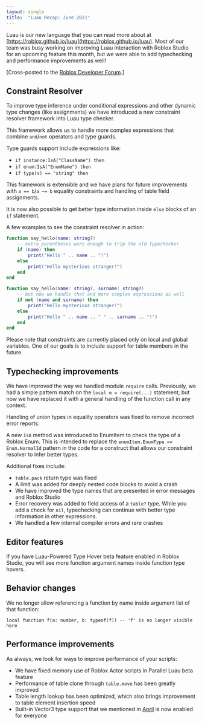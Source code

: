 ```yaml
---
layout: single
title:  "Luau Recap: June 2021"
---
```


Luau is our new language that you can read more about at [https://roblox.github.io/luau](https://roblox.github.io/luau). Most of our team was busy working on improving Luau interaction with Roblox Studio for an upcoming feature this month, but we were able to add typechecking and performance improvements as well!

[Cross-posted to the [Roblox Developer Forum](https://devforum.roblox.com/t/luau-recap-june-2021/).]

## Constraint Resolver

To improve type inference under conditional expressions and other dynamic type changes (like assignments) we have introduced a new constraint resolver framework into Luau type checker.

This framework allows us to handle more complex expressions that combine `and`/`not` operators and type guards.

Type guards support include expressions like:

* `if instance:IsA("ClassName") then`
* `if enum:IsA("EnumName") then`
* `if type(v) == "string" then`

This framework is extensible and we have plans for future improvements with `a == b`/`a ~= b` equality constraints and handling of table field assignments.

It is now also possible to get better type information inside `else` blocks of an `if` statement.

A few examples to see the constraint resolver in action:
```lua
function say_hello(name: string?)
    -- extra parentheses were enough to trip the old typechecker
    if (name) then 
        print("Hello " .. name .. "!")
    else
        print("Hello mysterious stranger!")
    end
end
```
```lua
function say_hello(name: string?, surname: string?)
    -- but now we handle that and more complex expressions as well
    if not (name and surname) then
        print("Hello mysterious stranger!")
    else
        print("Hello " .. name .. " " .. surname .. "!")
    end
end
```

Please note that constraints are currently placed only on local and global variables.
One of our goals is to include support for table members in the future.

## Typechecking improvements

We have improved the way we handled module `require` calls. Previously, we had a simple pattern match on the `local m = require(...)` statement, but now we have replaced it with a general handling of the function call in any context.

Handling of union types in equality operators was fixed to remove incorrect error reports.

A new `IsA` method was introduced to EnumItem to check the type of a Roblox Enum.
This is intended to replace the `enumItem.EnumType == Enum.NormalId` pattern in the code for a construct that allows our constraint resolver to infer better types.

Additional fixes include:
* `table.pack` return type was fixed
* A limit was added for deeply nested code blocks to avoid a crash
* We have improved the type names that are presented in error messages and Roblox Studio
* Error recovery was added to field access of a `table?` type. While you add a check for `nil`, typechecking can continue with better type information in other expressions.
* We handled a few internal compiler errors and rare crashes

## Editor features

If you have Luau-Powered Type Hover beta feature enabled in Roblox Studio, you will see more function argument names inside function type hovers.

## Behavior changes

We no longer allow referencing a function by name inside argument list of that function:

`local function f(a: number, b: typeof(f)) -- 'f' is no longer visible here`

## Performance improvements

As always, we look for ways to improve performance of your scripts:
* We have fixed memory use of Roblox Actor scripts in Parallel Luau beta feature
* Performance of table clone through `table.move` has been greatly improved
* Table length lookup has been optimized, which also brings improvement to table element insertion speed
* Built-in Vector3 type support that we mentioned in [April](https://devforum.roblox.com/t/native-luau-vector3-beta/) is now enabled for everyone
